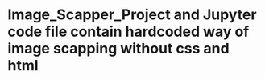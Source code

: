 # Image_Scapper_Project and Jupyter code file contain hardcoded way of image scapping without css and html
